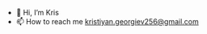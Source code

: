 - 👋 Hi, I’m Kris
- 📫 How to reach me kristiyan.georgiev256@gmail.com

<!---
KrisIGG/KrisIGG is a ✨ special ✨ repository because its `README.md` (this file) appears on your GitHub profile.
You can click the Preview link to take a look at your changes.
- 👀 I’m interested in developing games (Unity or vanilla JS)
- 🌱 I’m currently learning maths and computer science
- 💞️ I’m looking to collaborate on games
--->
